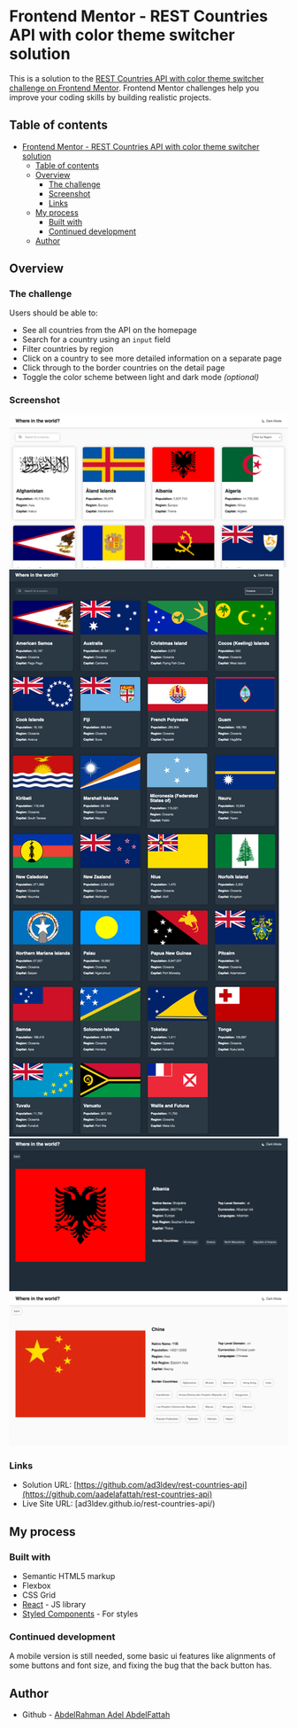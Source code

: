 # Frontend Mentor - REST Countries API with color theme switcher solution

This is a solution to the [REST Countries API with color theme switcher challenge on Frontend Mentor](https://www.frontendmentor.io/challenges/rest-countries-api-with-color-theme-switcher-5cacc469fec04111f7b848ca). Frontend Mentor challenges help you improve your coding skills by building realistic projects.

## Table of contents

- [Frontend Mentor - REST Countries API with color theme switcher solution](#frontend-mentor---rest-countries-api-with-color-theme-switcher-solution)
  - [Table of contents](#table-of-contents)
  - [Overview](#overview)
    - [The challenge](#the-challenge)
    - [Screenshot](#screenshot)
    - [Links](#links)
  - [My process](#my-process)
    - [Built with](#built-with)
    - [Continued development](#continued-development)
  - [Author](#author)

## Overview

### The challenge

Users should be able to:

-   See all countries from the API on the homepage
-   Search for a country using an `input` field
-   Filter countries by region
-   Click on a country to see more detailed information on a separate page
-   Click through to the border countries on the detail page
-   Toggle the color scheme between light and dark mode _(optional)_

### Screenshot

![Screenshot 1](Screen1.png)
![Screenshot 2](Screen2.png)
![Screenshot 3](Screen3.png)
![Screenshot 4](Screen4.png)

### Links

-   Solution URL: [https://github.com/ad3ldev/rest-countries-api](https://github.com/aadelafattah/rest-countries-api)
-   Live Site URL: [ad3ldev.github.io/rest-countries-api/)

## My process

### Built with

-   Semantic HTML5 markup
-   Flexbox
-   CSS Grid
-   [React](https://reactjs.org/) - JS library
-   [Styled Components](https://styled-components.com/) - For styles

### Continued development

A mobile version is still needed, some basic ui features like alignments of some buttons and font size, and fixing the bug that the back button has.

## Author

-   Github - [AbdelRahman Adel AbdelFattah](https://github.com/aadelafattah)
